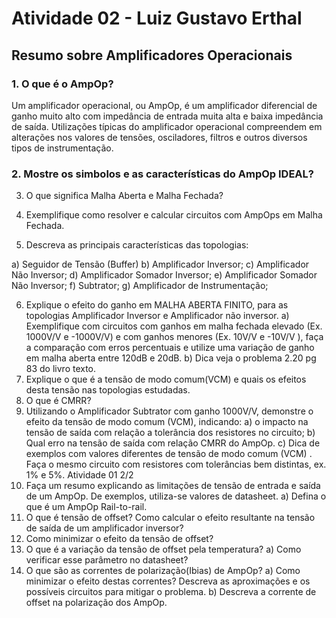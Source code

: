 # Atividade 02 - Luiz Gustavo Erthal

## Resumo sobre Amplificadores Operacionais

### 1. O que é o AmpOp?
Um amplificador operacional, ou AmpOp, é um amplificador diferencial de ganho muito alto com impedância de entrada muita alta e baixa impedância de saída. Utilizações típicas do amplificador operacional compreendem em alterações nos valores de tensões, osciladores, filtros e outros diversos tipos de instrumentação.

### 2. Mostre os simbolos e as características do AmpOp IDEAL?

3. O que significa Malha Aberta e Malha Fechada?

4. Exemplifique como resolver e calcular circuitos com AmpOps em Malha Fechada.

5. Descreva as principais características das topologias:

a) Seguidor de Tensão (Buffer)
b) Amplificador Inversor;
c) Amplificador Não Inversor;
d) Amplificador Somador Inversor;
e) Amplificador Somador Não Inversor;
f) Subtrator;
g) Amplificador de Instrumentação;

6. Explique o efeito do ganho em MALHA ABERTA FINITO, para as topologias
Amplificador Inversor e Amplificador não inversor.
a) Exemplifique com circuitos com ganhos em malha fechada elevado (Ex. 1000V/V
e -1000V/V) e com ganhos menores (Ex. 10V/V e -10V/V ), faça a comparação
com erros percentuais e utilize uma variação de ganho em malha aberta entre
120dB e 20dB.
b) Dica veja o problema 2.20 pg 83 do livro texto.
7. Explique o que é a tensão de modo comum(VCM) e quais os efeitos desta tensão nas
topologias estudadas.
8. O que é CMRR?
9. Utilizando o Amplificador Subtrator com ganho 1000V/V, demonstre o efeito da tensão
de modo comum (VCM), indicando:
a) o impacto na tensão de saída com relação a tolerância dos resistores no
circuito;
b) Qual erro na tensão de saída com relação CMRR do AmpOp.
c) Dica de exemplos com valores diferentes de tensão de modo comum (VCM) . Faça
o mesmo circuito com resistores com tolerâncias bem distintas, ex. 1% e 5%.
Atividade 01 2/2
10. Faça um resumo explicando as limitações de tensão de entrada e saída de um
AmpOp. De exemplos, utiliza-se valores de datasheet.
a) Defina o que é um AmpOp Rail-to-rail.
11. O que é tensão de offset? Como calcular o efeito resultante na tensão de saída de
um amplificador inversor?
12. Como minimizar o efeito da tensão de offset?
13. O que é a variação da tensão de offset pela temperatura?
a) Como verificar esse parâmetro no datasheet?
14. O que são as correntes de polarização(Ibias) de AmpOp?
a) Como minimizar o efeito destas correntes? Descreva as aproximações e os
possíveis circuitos para mitigar o problema.
b) Descreva a corrente de offset na polarização dos AmpOp. 

